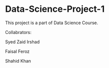 # Data-Science-Project-1
This project is a part of Data Science Course.

Collabrators:

Syed Zaid Irshad

Faisal Feroz

Shahid Khan

